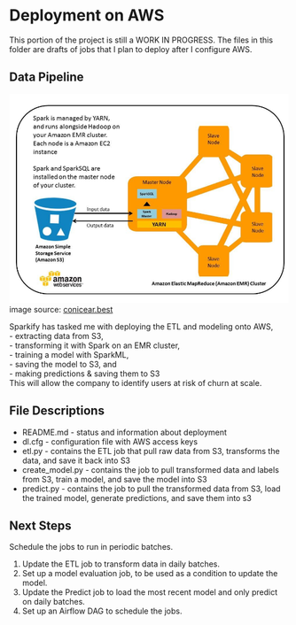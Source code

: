 # Deployment on AWS  
This portion of the project is still a WORK IN PROGRESS. The files in this folder are drafts of jobs that I plan to deploy after I configure AWS.  
  
  
## Data Pipeline  
![PySpark Framework](https://github.com/janniec/PySparkify/blob/main/images/AWS_EMR.jpg)  
image source: [conicear.best](https://conicear.best/product_details/4405045.html)  
  
Sparkify has tasked me with deploying the ETL and modeling onto AWS,   
    - extracting data from S3,  
    - transforming it with Spark on an EMR cluster,  
    - training a model with SparkML,  
    - saving the model to S3, and  
    - making predictions & saving them to S3  
This will allow the company to identify users at risk of churn at scale.  
  
   
## File Descriptions   
- README.md - status and information about deployment  
- dl.cfg - configuration file with AWS access keys  
- etl.py - contains the ETL job that pull raw data from S3, transforms the data, and save it back into S3  
- create_model.py - contains the job to pull transformed data and labels from S3, train a model, and save the model into S3  
- predict.py - contains the job to pull the transformed data from S3, load the trained model, generate predictions, and save them into s3  
  
  
## Next Steps   
Schedule the jobs to run in periodic batches.   
1. Update the ETL job to transform data in daily batches.  
2. Set up a model evaluation job, to be used as a condition to update the model.  
3. Update the Predict job to load the most recent model and only predict on daily batches.  
4. Set up an Airflow DAG to schedule the jobs.  